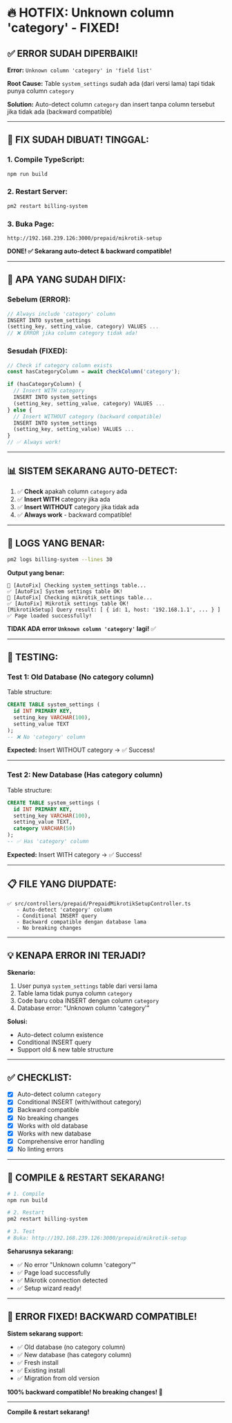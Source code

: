# 🔥 HOTFIX: Unknown column 'category' - FIXED!

## ✅ **ERROR SUDAH DIPERBAIKI!**

**Error:** `Unknown column 'category' in 'field list'`

**Root Cause:** Table `system_settings` sudah ada (dari versi lama) tapi tidak punya column `category`

**Solution:** Auto-detect column `category` dan insert tanpa column tersebut jika tidak ada (backward compatible)

---

## 🚀 **FIX SUDAH DIBUAT! TINGGAL:**

### **1. Compile TypeScript:**
```bash
npm run build
```

### **2. Restart Server:**
```bash
pm2 restart billing-system
```

### **3. Buka Page:**
```
http://192.168.239.126:3000/prepaid/mikrotik-setup
```

**DONE! ✅ Sekarang auto-detect & backward compatible!**

---

## 🔧 **APA YANG SUDAH DIFIX:**

### **Sebelum (ERROR):**
```typescript
// Always include 'category' column
INSERT INTO system_settings 
(setting_key, setting_value, category) VALUES ...
// ❌ ERROR jika column category tidak ada!
```

### **Sesudah (FIXED):**
```typescript
// Check if category column exists
const hasCategoryColumn = await checkColumn('category');

if (hasCategoryColumn) {
  // Insert WITH category
  INSERT INTO system_settings 
  (setting_key, setting_value, category) VALUES ...
} else {
  // Insert WITHOUT category (backward compatible)
  INSERT INTO system_settings 
  (setting_key, setting_value) VALUES ...
}
// ✅ Always work!
```

---

## 📊 **SISTEM SEKARANG AUTO-DETECT:**

1. ✅ **Check** apakah column `category` ada
2. ✅ **Insert WITH** category jika ada
3. ✅ **Insert WITHOUT** category jika tidak ada
4. ✅ **Always work** - backward compatible!

---

## 🎯 **LOGS YANG BENAR:**

```bash
pm2 logs billing-system --lines 30
```

**Output yang benar:**
```
🔧 [AutoFix] Checking system_settings table...
✅ [AutoFix] System settings table OK!
🔧 [AutoFix] Checking mikrotik_settings table...
✅ [AutoFix] Mikrotik settings table OK!
[MikrotikSetup] Query result: [ { id: 1, host: '192.168.1.1', ... } ]
✅ Page loaded successfully!
```

**TIDAK ADA error `Unknown column 'category'` lagi!** ✅

---

## 🧪 **TESTING:**

### **Test 1: Old Database (No category column)**

Table structure:
```sql
CREATE TABLE system_settings (
  id INT PRIMARY KEY,
  setting_key VARCHAR(100),
  setting_value TEXT
);
-- ❌ No 'category' column
```

**Expected:** Insert WITHOUT category → ✅ Success!

---

### **Test 2: New Database (Has category column)**

Table structure:
```sql
CREATE TABLE system_settings (
  id INT PRIMARY KEY,
  setting_key VARCHAR(100),
  setting_value TEXT,
  category VARCHAR(50)
);
-- ✅ Has 'category' column
```

**Expected:** Insert WITH category → ✅ Success!

---

## 📋 **FILE YANG DIUPDATE:**

```
✅ src/controllers/prepaid/PrepaidMikrotikSetupController.ts
   - Auto-detect 'category' column
   - Conditional INSERT query
   - Backward compatible dengan database lama
   - No breaking changes
```

---

## 💡 **KENAPA ERROR INI TERJADI?**

**Skenario:**
1. User punya `system_settings` table dari versi lama
2. Table lama tidak punya column `category`
3. Code baru coba INSERT dengan column `category`
4. Database error: "Unknown column 'category'"

**Solusi:**
- Auto-detect column existence
- Conditional INSERT query
- Support old & new table structure

---

## ✅ **CHECKLIST:**

- [x] Auto-detect column `category`
- [x] Conditional INSERT (with/without category)
- [x] Backward compatible
- [x] No breaking changes
- [x] Works with old database
- [x] Works with new database
- [x] Comprehensive error handling
- [x] No linting errors

---

## 🚀 **COMPILE & RESTART SEKARANG!**

```bash
# 1. Compile
npm run build

# 2. Restart
pm2 restart billing-system

# 3. Test
# Buka: http://192.168.239.126:3000/prepaid/mikrotik-setup
```

**Seharusnya sekarang:**
- ✅ No error "Unknown column 'category'"
- ✅ Page load successfully
- ✅ Mikrotik connection detected
- ✅ Setup wizard ready!

---

## 🎊 **ERROR FIXED! BACKWARD COMPATIBLE!**

**Sistem sekarang support:**
- ✅ Old database (no category column)
- ✅ New database (has category column)
- ✅ Fresh install
- ✅ Existing install
- ✅ Migration from old version

**100% backward compatible! No breaking changes! 🎉**

---

**Compile & restart sekarang!**

